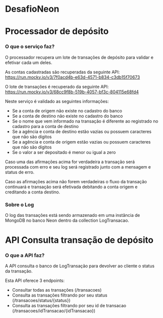 # DesafioNeon

# Processador de depósito

### O que o serviço faz?
O processador recupera um lote de transações de depósito para validar e efetivar cada um deles.

As contas cadastradas são recuperadas da seguinte API: https://run.mocky.io/v3/7f0acd4b-e63d-4571-b834-c3db15f70673

O lote de transações é recuperado da seguinte API: https://run.mocky.io/v3/68cc9f8b-519b-4057-bf3c-804115e68fd4

Neste serviço é validado as seguintes informações:
  - Se a conta de origem não existe no cadastro do banco
  - Se a conta de destino não existe no cadastro do banco
  - Se o nome que vem informado na transação é diferente ao registrado no cadastro para a conta de destino
  - Se a agência e conta de destino estão vazias ou possuem caracteres que não são dígitos
  - Se a agência e conta de origem estão vazias ou possuem caracteres que não são dígitos
  - Se o valor a ser depositado é menor ou igual a zero
 
 Caso uma das afirmações acima for verdadeira a transação será processada com erro e seu log será registrado junto com a mensagem e status de erro.
 
 Caso as afirmações acima não forem verdadeiras o fluxo da transação continuará e transação será efetivada debitando a conta origem e creditando a conta destino.
 
 ### Sobre o Log
 
 O log das transações está sendo armazenado em uma instância de MongoDB no banco Neon dentro da collection LogTransacao.
 
 # API Consulta transação de depósito
 
 ### O que a API faz?
 
 A API consulta o banco de LogTransação para devolver ao cliente o status da transação.
 
 Esta API oferece 3 endpoints:
  - Consultar todas as transações (/transacoes)
  - Consulta as transações filtrando por seu status (/transacoes/status/{status})
  - Consulta as transações filtrando por seu id de transacao (/transacoes/idTransacao/{idTransacao})
